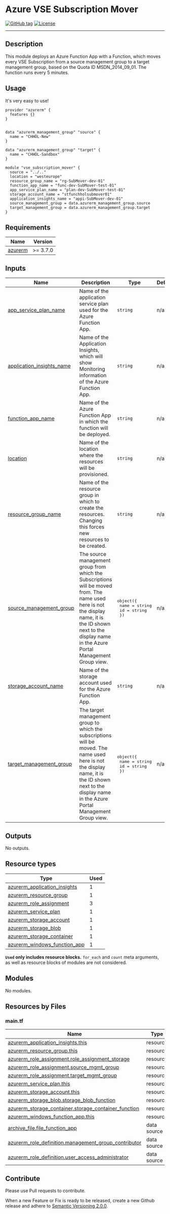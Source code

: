 # Azure VSE Subscription Mover
[![GitHub tag](https://img.shields.io/github/tag/qbeyond/terraform-azurerm-subscription-mover.svg)](https://registry.terraform.io/modules/qbeyond/subscription-mover/azurerm/latest)
[![License](https://img.shields.io/github/license/qbeyond/terraform-azurerm-subscription-mover.svg)](https://github.com/qbeyond/terraform-azurerm-subscription-mover/blob/main/LICENSE)

----
## Description
This module deploys an Azure Function App with a Function, which moves every VSE Subscription from a source management group to a target management group, based on the Quota ID MSDN_2014_09_01.
The function runs every 5 minutes.

<!-- BEGIN_TF_DOCS -->
## Usage

It's very easy to use!
```hcl
provider "azurerm" {
  features {}
}


data "azurerm_management_group" "source" {
  name = "CHHOL-New"
}

data "azurerm_management_group" "target" {
  name = "CHHOL-Sandbox"
}

module "vse_subscription_mover" {
  source = "../.."
  location = "westeurope"
  resource_group_name = "rg-SubMover-dev-01"
  function_app_name = "func-dev-SubMover-test-01"
  app_service_plan_name = "plan-dev-SubMover-test-01"
  storage_account_name = "stfunchholsubmover01"
  application_insights_name = "appi-SubMover-dev-01"
  source_management_group = data.azurerm_management_group.source
  target_management_group = data.azurerm_management_group.target
}
```

## Requirements

| Name | Version |
|------|---------|
| <a name="requirement_azurerm"></a> [azurerm](#requirement\_azurerm) | >= 3.7.0 |

## Inputs

| Name | Description | Type | Default | Required |
|------|-------------|------|---------|:--------:|
| <a name="input_app_service_plan_name"></a> [app\_service\_plan\_name](#input\_app\_service\_plan\_name) | Name of the application service plan used for the Azure Function App. | `string` | n/a | yes |
| <a name="input_application_insights_name"></a> [application\_insights\_name](#input\_application\_insights\_name) | Name of the Application Insights, which will show Monitoring information of the Azure Function App. | `string` | n/a | yes |
| <a name="input_function_app_name"></a> [function\_app\_name](#input\_function\_app\_name) | Name of the Azure Function App in which the function will be deployed. | `string` | n/a | yes |
| <a name="input_location"></a> [location](#input\_location) | Name of the location where the resources will be provisioned. | `string` | n/a | yes |
| <a name="input_resource_group_name"></a> [resource\_group\_name](#input\_resource\_group\_name) | Name of the resource group in which to create the resources. Changing this forces new resources to be created. | `string` | n/a | yes |
| <a name="input_source_management_group"></a> [source\_management\_group](#input\_source\_management\_group) | The source management group from which the Subscriptions will be moved from. The name used here is not the display name, it is the ID shown next to the display name in the Azure Portal Management Group view. | <pre>object({<br>    name = string<br>    id = string<br>  })</pre> | n/a | yes |
| <a name="input_storage_account_name"></a> [storage\_account\_name](#input\_storage\_account\_name) | Name of the storage account used for the Azure Function App. | `string` | n/a | yes |
| <a name="input_target_management_group"></a> [target\_management\_group](#input\_target\_management\_group) | The target management group to which the subscriptions will be moved. The name used here is not the display name, it is the ID shown next to the display name in the Azure Portal Management Group view. | <pre>object({<br>    name = string<br>    id = string<br>  })</pre> | n/a | yes |
## Outputs

No outputs.

## Resource types

| Type | Used |
|------|-------|
| [azurerm_application_insights](https://registry.terraform.io/providers/hashicorp/azurerm/latest/docs/resources/application_insights) | 1 |
| [azurerm_resource_group](https://registry.terraform.io/providers/hashicorp/azurerm/latest/docs/resources/resource_group) | 1 |
| [azurerm_role_assignment](https://registry.terraform.io/providers/hashicorp/azurerm/latest/docs/resources/role_assignment) | 3 |
| [azurerm_service_plan](https://registry.terraform.io/providers/hashicorp/azurerm/latest/docs/resources/service_plan) | 1 |
| [azurerm_storage_account](https://registry.terraform.io/providers/hashicorp/azurerm/latest/docs/resources/storage_account) | 1 |
| [azurerm_storage_blob](https://registry.terraform.io/providers/hashicorp/azurerm/latest/docs/resources/storage_blob) | 1 |
| [azurerm_storage_container](https://registry.terraform.io/providers/hashicorp/azurerm/latest/docs/resources/storage_container) | 1 |
| [azurerm_windows_function_app](https://registry.terraform.io/providers/hashicorp/azurerm/latest/docs/resources/windows_function_app) | 1 |

**`Used` only includes resource blocks.** `for_each` and `count` meta arguments, as well as resource blocks of modules are not considered.

## Modules

No modules.

## Resources by Files

### main.tf

| Name | Type |
|------|------|
| [azurerm_application_insights.this](https://registry.terraform.io/providers/hashicorp/azurerm/latest/docs/resources/application_insights) | resource |
| [azurerm_resource_group.this](https://registry.terraform.io/providers/hashicorp/azurerm/latest/docs/resources/resource_group) | resource |
| [azurerm_role_assignment.role_assignment_storage](https://registry.terraform.io/providers/hashicorp/azurerm/latest/docs/resources/role_assignment) | resource |
| [azurerm_role_assignment.source_mgmt_group](https://registry.terraform.io/providers/hashicorp/azurerm/latest/docs/resources/role_assignment) | resource |
| [azurerm_role_assignment.target_mgmt_group](https://registry.terraform.io/providers/hashicorp/azurerm/latest/docs/resources/role_assignment) | resource |
| [azurerm_service_plan.this](https://registry.terraform.io/providers/hashicorp/azurerm/latest/docs/resources/service_plan) | resource |
| [azurerm_storage_account.this](https://registry.terraform.io/providers/hashicorp/azurerm/latest/docs/resources/storage_account) | resource |
| [azurerm_storage_blob.storage_blob_function](https://registry.terraform.io/providers/hashicorp/azurerm/latest/docs/resources/storage_blob) | resource |
| [azurerm_storage_container.storage_container_function](https://registry.terraform.io/providers/hashicorp/azurerm/latest/docs/resources/storage_container) | resource |
| [azurerm_windows_function_app.this](https://registry.terraform.io/providers/hashicorp/azurerm/latest/docs/resources/windows_function_app) | resource |
| [archive_file.file_function_app](https://registry.terraform.io/providers/hashicorp/archive/latest/docs/data-sources/file) | data source |
| [azurerm_role_definition.management_group_contributor](https://registry.terraform.io/providers/hashicorp/azurerm/latest/docs/data-sources/role_definition) | data source |
| [azurerm_role_definition.user_access_administrator](https://registry.terraform.io/providers/hashicorp/azurerm/latest/docs/data-sources/role_definition) | data source |
<!-- END_TF_DOCS -->

## Contribute

Please use Pull requests to contribute.

When a new Feature or Fix is ready to be released, create a new Github release and adhere to [Semantic Versioning 2.0.0](https://semver.org/lang/de/spec/v2.0.0.html).